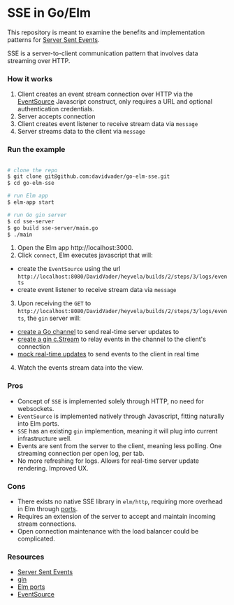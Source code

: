 # SSE in Go/Elm

This repository is meant to examine the benefits and implementation patterns for [Server Sent Events](https://medium.com/conectric-networks/a-look-at-server-sent-events-54a77f8d6ff7).

SSE is a server-to-client communication pattern that involves data streaming over HTTP. 

### How it works

1. Client creates an event stream connection over HTTP via the [EventSource](https://developer.mozilla.org/en-US/docs/Web/API/EventSource) Javascript construct, only requires a URL and optional authentication credentials.
1. Server accepts connection
1. Client creates event listener to receive stream data via `message`
1. Server streams data to the client via `message`

### Run the example

```bash

# clone the repo
$ git clone git@github.com:davidvader/go-elm-sse.git
$ cd go-elm-sse

# run Elm app
$ elm-app start

# run Go gin server
$ cd sse-server
$ go build sse-server/main.go
$ ./main

```

1. Open the Elm app http://localhost:3000.
2. Click `connect`, Elm executes javascript that will: 
- create the `EventSource` using the url `http://localhost:8080/DavidVader/heyvela/builds/2/steps/3/logs/events`
- create event listener to receive stream data via `message`

3. Upon receiving the `GET` to `http://localhost:8080/DavidVader/heyvela/builds/2/steps/3/logs/events`, the `gin` server will:
- [create a Go channel](https://github.com/davidvader/go-elm-sse/blob/master/sse-server/main.go#L44-L47) to send real-time server updates to
- [create a gin c.Stream](https://github.com/davidvader/go-elm-sse/blob/master/sse-server/main.go#L67-L80) to relay events in the channel to the client's connection
- [mock real-time updates](https://github.com/davidvader/go-elm-sse/blob/master/sse-server/main.go#L49-L65) to send events to the client in real time

4. Watch the events stream data into the view.

### Pros

- Concept of `SSE` is implemented solely through HTTP, no need for websockets.
- `EventSource` is implemented natively through Javascript, fitting naturally into Elm ports.
- `SSE` has an existing `gin` implemention, meaning it will plug into current infrastructure well. 
- Events are sent from the server to the client, meaning less polling. One streaming connection per open log, per tab.
- No more refreshing for logs. Allows for real-time server update rendering. Improved UX.

### Cons

- There exists no native SSE library in `elm/http`, requiring more overhead in Elm through [ports](https://guide.elm-lang.org/interop/ports.html).
- Requires an extension of the server to accept and maintain incoming stream connections.
- Open connection maintenance with the load balancer could be complicated.

### Resources

- [Server Sent Events](https://medium.com/conectric-networks/a-look-at-server-sent-events-54a77f8d6ff7)
- [gin](https://github.com/gin-gonic/gin)
- [Elm ports](https://guide.elm-lang.org/interop/ports.html)
- [EventSource](https://developer.mozilla.org/en-US/docs/Web/API/EventSource)
